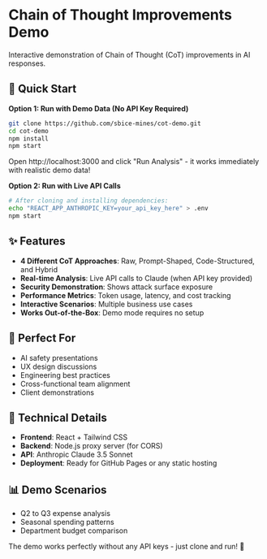# Chain of Thought Improvements Demo

Interactive demonstration of Chain of Thought (CoT) improvements in AI responses.

## 🚀 Quick Start

**Option 1: Run with Demo Data (No API Key Required)**
```bash
git clone https://github.com/sbice-mines/cot-demo.git
cd cot-demo
npm install
npm start
```
Open http://localhost:3000 and click "Run Analysis" - it works immediately with realistic demo data!

**Option 2: Run with Live API Calls**
```bash
# After cloning and installing dependencies:
echo "REACT_APP_ANTHROPIC_KEY=your_api_key_here" > .env
npm start
```

## ✨ Features

- **4 Different CoT Approaches**: Raw, Prompt-Shaped, Code-Structured, and Hybrid
- **Real-time Analysis**: Live API calls to Claude (when API key provided)
- **Security Demonstration**: Shows attack surface exposure
- **Performance Metrics**: Token usage, latency, and cost tracking
- **Interactive Scenarios**: Multiple business use cases
- **Works Out-of-the-Box**: Demo mode requires no setup

## 🎯 Perfect For

- AI safety presentations
- UX design discussions  
- Engineering best practices
- Cross-functional team alignment
- Client demonstrations

## 🔧 Technical Details

- **Frontend**: React + Tailwind CSS
- **Backend**: Node.js proxy server (for CORS)
- **API**: Anthropic Claude 3.5 Sonnet
- **Deployment**: Ready for GitHub Pages or any static hosting

## 📊 Demo Scenarios

- Q2 to Q3 expense analysis
- Seasonal spending patterns
- Department budget comparison

The demo works perfectly without any API keys - just clone and run! 🎉